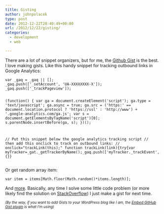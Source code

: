 ```yaml
---
title: Gisting
author: johnpolacek
type: post
date: 2012-12-22T20:40:49+00:00
url: /2012/12/22/gisting/
categories:
  - development
  - web

---
```


There are a lot of snippet organizers, but for me, the [Github Gist][1] is the best. I love making gists. Like this handy snippet for tracking outbound links in Google Analytics:

<noscript>
  <pre><code class="language-javascript javascript">var _gaq = _gaq || [];
_gaq.push(['_setAccount', 'UA-XXXXXXXX-X']);
_gaq.push(['_trackPageview']);

(function() {
    var ga = document.createElement('script'); ga.type = 'text/javascript'; ga.async = true;
    ga.src = ('https:' == document.location.protocol ? 'https://ssl' : 'http://www') + '.google-analytics.com/ga.js';
    var s = document.getElementsByTagName('script')[0]; s.parentNode.insertBefore(ga, s);
})();
            
// Put this snippet below the google analytics tracking script
// then add this onclick to track on outbound links: 
// onclick="trackLink(this);"
function trackLink(link){try{var myTracker=_gat._getTrackerByName();_gaq.push(['myTracker._trackEvent','link',link.getAttribute('href')])}catch(err){}}</code></pre>
</noscript>

Or get random array item:

<noscript>
  <pre><code class="language-javascript javascript">var item = items[Math.floor(Math.random()*items.length)];</code></pre>
</noscript>

And [more][2]. Basically, any time I solve some little code problem (or more likely find the solution on [StackOverflow][3]) I just make a gist for next time.

<small><i>(By the way, if you want to add Gists to your WordPress blog like I am, the <a href="http://wordpress.org/extend/plugins/embed-github-gist/">Embed GitHub Gist plugin</a> is what I’m using)</i></small>

 [1]: https://gist.github.com/
 [2]: https://gist.github.com/johnpolacek
 [3]: http://stackoverflow.com/